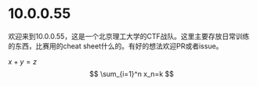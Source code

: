 # 10.0.0.55 

欢迎来到10.0.0.55，这是一个北京理工大学的CTF战队。这里主要存放日常训练的东西，比赛用的cheat sheet什么的。有好的想法欢迎PR或者issue。

$x+y=z$
$$ \sum_{i=1}^n x_n=k $$
